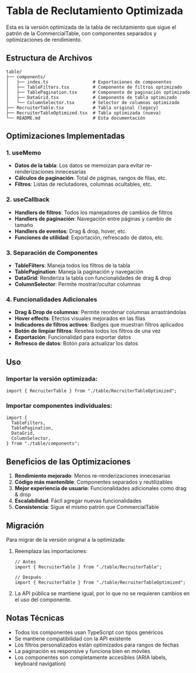 # Tabla de Reclutamiento Optimizada

Esta es la versión optimizada de la tabla de reclutamiento que sigue el patrón de la CommercialTable, con componentes separados y optimizaciones de rendimiento.

## Estructura de Archivos

```
table/
├── components/
│   ├── index.ts                 # Exportaciones de componentes
│   ├── TableFilters.tsx         # Componente de filtros optimizado
│   ├── TablePagination.tsx      # Componente de paginación optimizado
│   ├── DataGrid.tsx             # Componente de tabla optimizado
│   └── ColumnSelector.tsx       # Selector de columnas optimizado
├── RecruiterTable.tsx           # Tabla original (legacy)
├── RecruiterTableOptimized.tsx  # Tabla optimizada (nueva)
└── README.md                    # Esta documentación
```

## Optimizaciones Implementadas

### 1. useMemo

- **Datos de la tabla**: Los datos se memoizan para evitar re-renderizaciones innecesarias
- **Cálculos de paginación**: Total de páginas, rangos de filas, etc.
- **Filtros**: Listas de reclutadores, columnas ocultables, etc.

### 2. useCallback

- **Handlers de filtros**: Todos los manejadores de cambios de filtros
- **Handlers de paginación**: Navegación entre páginas y cambio de tamaño
- **Handlers de eventos**: Drag & drop, hover, etc.
- **Funciones de utilidad**: Exportación, refrescado de datos, etc.

### 3. Separación de Componentes

- **TableFilters**: Maneja todos los filtros de la tabla
- **TablePagination**: Maneja la paginación y navegación
- **DataGrid**: Renderiza la tabla con funcionalidades de drag & drop
- **ColumnSelector**: Permite mostrar/ocultar columnas

### 4. Funcionalidades Adicionales

- **Drag & Drop de columnas**: Permite reordenar columnas arrastrándolas
- **Hover effects**: Efectos visuales mejorados en las filas
- **Indicadores de filtros activos**: Badges que muestran filtros aplicados
- **Botón de limpiar filtros**: Resetea todos los filtros de una vez
- **Exportación**: Funcionalidad para exportar datos
- **Refresco de datos**: Botón para actualizar los datos

## Uso

### Importar la versión optimizada:

```tsx
import { RecruiterTable } from "./table/RecruiterTableOptimized";
```

### Importar componentes individuales:

```tsx
import {
  TableFilters,
  TablePagination,
  DataGrid,
  ColumnSelector,
} from "./table/components";
```

## Beneficios de las Optimizaciones

1. **Rendimiento mejorado**: Menos re-renderizaciones innecesarias
2. **Código más mantenible**: Componentes separados y reutilizables
3. **Mejor experiencia de usuario**: Funcionalidades adicionales como drag & drop
4. **Escalabilidad**: Fácil agregar nuevas funcionalidades
5. **Consistencia**: Sigue el mismo patrón que CommercialTable

## Migración

Para migrar de la versión original a la optimizada:

1. Reemplaza las importaciones:

   ```tsx
   // Antes
   import { RecruiterTable } from "./table/RecruiterTable";

   // Después
   import { RecruiterTable } from "./table/RecruiterTableOptimized";
   ```

2. La API pública se mantiene igual, por lo que no se requieren cambios en el uso del componente.

## Notas Técnicas

- Todos los componentes usan TypeScript con tipos genéricos
- Se mantiene compatibilidad con la API existente
- Los filtros personalizados están optimizados para rangos de fechas
- La paginación es responsive y funciona bien en móviles
- Los componentes son completamente accesibles (ARIA labels, keyboard navigation)
